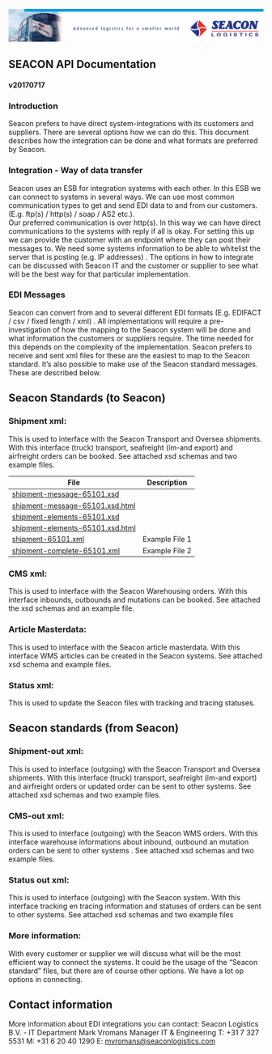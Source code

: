 ![header](/images/header.jpeg)
## SEACON API Documentation
#### v20170717

### Introduction

Seacon prefers to have direct system-integrations with its customers and suppliers. There are several options how we can do this. This document describes how the integration can be done and what formats are preferred by Seacon. 

### Integration	- Way of data transfer

Seacon uses an ESB for integration systems with each other. In this ESB we can connect to systems in several ways. We can use most common communication types to get and send EDI data to and from our customers. (E.g.  ftp(s) / http(s) / soap / AS2 etc.).  
Our preferred communication is over http(s). In this way we can have direct communications to the systems with reply if all is okay.  For setting this up we can provide the customer with an endpoint where they can post their messages to. We need some systems information to be able to whitelist the server that is posting (e.g. IP addresses) . 
The options in how to integrate can be discussed with Seacon IT and the customer or supplier to see what will be the best way for that particular implementation. 

### EDI Messages

Seacon can convert from and to several different EDI formats (E.g. EDIFACT / csv / fixed length / xml) . All implementations will require a pre-investigation of how the mapping to the Seacon system will be done and what information the customers or suppliers require.  The time needed for this depends on the complexity of the implementation.
Seacon prefers to receive and sent xml files for these are the easiest to map to the Seacon standard. 
It’s also possible to make use of the Seacon standard messages. These are described below.


## Seacon Standards (to Seacon) 
### Shipment xml:
This is used to interface with the Seacon Transport and Oversea shipments. With this interface (truck) transport, seafreight (im-and export) and airfreight orders can be booked. See attached xsd schemas and two example files.

File | Description
-------- | -----------
[shipment-message-65101.xsd](Seacon-API/sample_files/shipment/shipment-message-65101.xsd)| 
[shipment-message-65101.xsd.html](Seacon-API/sample_files/shipment/shipment-message-65101.xsd.html)| 
[shipment-elements-65101.xsd](Seacon-API/sample_files/shipment/shipment-elements-65101.xsd) |
[shipment-elements-65101.xsd.html](Seacon-API/sample_files/shipment/shipment-elements-65101.xsd.html)| 
[shipment-65101.xml](Seacon-API/sample_files/shipment/shipment-65101.xml) | Example File 1
[shipment-complete-65101.xml](Seacon-API/sample_files/shipment/shipment-complete-65101.xml) | Example File 2


### CMS xml:
 This is used to interface with the Seacon Warehousing orders. With this interface inbounds,  outbounds and mutations can be booked. See attached the xsd schemas and an example file.

     





### Article Masterdata:
This is used to interface with the Seacon article masterdata. With this interface WMS articles can be created in the Seacon systems. See attached xsd schema and example files.





### Status xml:
This is used to update the Seacon files with tracking and tracing statuses. 





## Seacon standards (from Seacon)

### Shipment-out xml:
This is used to interface (outgoing) with the Seacon Transport and Oversea shipments. With this interface (truck) transport, seafreight (im-and export) and airfreight orders or updated order can be sent to other systems.  See attached xsd schemas and two example files. 


### CMS-out xml:
This is used to interface (outgoing) with the Seacon WMS orders. With this interface warehouse informations about inbound, outbound an mutation orders can be sent to other systems .  See attached xsd schemas and two example files. 


### Status out xml:
This is used to interface (outgoing) with the Seacon system. With this interface tracking en tracing information and statuses of orders can be sent to other systems. See attached xsd schemas and two example files

### More information:
With every customer or supplier we will discuss what will be the most efficient way to connect the systems. It could be the usage of the “Seacon standard” files, but there are of course other options. We have a lot op options in connecting. 


## Contact information
More information about EDI integrations you can contact:
Seacon Logistics B.V.  - IT Department
Mark Vromans 
Manager IT & Engineering
T: +31 7 327 5531
M: +31 6 20 40 1290
E: mvromans@seaconlogistics.com
